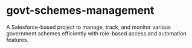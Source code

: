 # govt-schemes-management
A Salesforce-based project to manage, track, and monitor various government schemes efficiently with role-based access and automation features.
